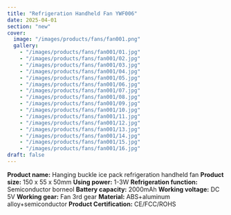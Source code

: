 ```yaml
---
title: "Refrigeration Handheld Fan YWF006"
date: 2025-04-01
section: "new"
cover:
  image: "/images/products/fans/fan001.png"
  gallery:
    - "/images/products/fans/fan001/01.jpg"
    - "/images/products/fans/fan001/02.jpg"
    - "/images/products/fans/fan001/03.jpg"
    - "/images/products/fans/fan001/04.jpg"
    - "/images/products/fans/fan001/05.jpg"
    - "/images/products/fans/fan001/06.jpg"
    - "/images/products/fans/fan001/07.jpg"
    - "/images/products/fans/fan001/08.jpg"
    - "/images/products/fans/fan001/09.jpg"
    - "/images/products/fans/fan001/10.jpg"
    - "/images/products/fans/fan001/11.jpg"
    - "/images/products/fans/fan001/12.jpg"
    - "/images/products/fans/fan001/13.jpg"
    - "/images/products/fans/fan001/14.jpg"
    - "/images/products/fans/fan001/15.jpg"
    - "/images/products/fans/fan001/16.jpg"
draft: false
---
```

**Product name:** Hanging buckle ice pack refrigeration handheld fan
**Product size:** 150 x 55 x 50mm
**Using power:** 1-3W
**Refrigeration function:** Semiconductor borneol
**Battery capacity:** 2000mAh
**Working voltage:** DC 5V
**Working gear:** Fan 3rd gear
**Material:** ABS+aluminum alloy+semiconductor
**Product Certification:** CE/FCC/ROHS
